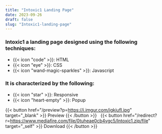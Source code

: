 ```yaml
---
title: "Intoxic1 Landing Page"
date: 2023-09-26
draft: false
slug: "Intoxic1-landing-page"
---
```

### __Intoxic1__ a __landing page__ designed using the following techniques:
- {{< icon "code" >}}: HTML
- {{< icon "eye" >}}: CSS
- {{< icon "wand-magic-sparkles" >}}: Javascript  

### It is characterized by the following:
- {{< icon "star" >}}: Responsive
- {{< icon "heart-empty" >}}:  Popup

<!--adsense-->

{{< button href="/preview?p=https://i.imgur.com/igkjufI.jpg" target="_blank" >}}
Preview
{{< /button >}} &nbsp; {{< button href="/redirect?r=https://www.mediafire.com/file/0tuheae0cb4vgc5/Intoxic1.zip/file" target="_self" >}}
Download
{{< /button >}}